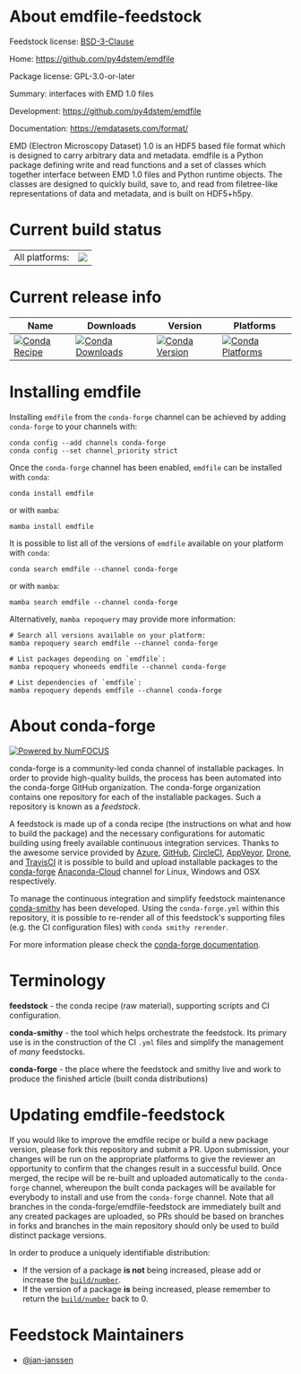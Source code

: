 About emdfile-feedstock
=======================

Feedstock license: [BSD-3-Clause](https://github.com/conda-forge/emdfile-feedstock/blob/main/LICENSE.txt)

Home: https://github.com/py4dstem/emdfile

Package license: GPL-3.0-or-later

Summary: interfaces with EMD 1.0 files

Development: https://github.com/py4dstem/emdfile

Documentation: https://emdatasets.com/format/

EMD (Electron Microscopy Dataset) 1.0 is an HDF5 based file format
which is designed to carry arbitrary data and metadata. emdfile is a
Python package defining write and read functions and a set of classes
which together interface between EMD 1.0 files and Python runtime
objects. The classes are designed to quickly build, save to, and read
from filetree-like representations of data and metadata, and is built
on HDF5+h5py.


Current build status
====================


<table><tr><td>All platforms:</td>
    <td>
      <a href="https://dev.azure.com/conda-forge/feedstock-builds/_build/latest?definitionId=19589&branchName=main">
        <img src="https://dev.azure.com/conda-forge/feedstock-builds/_apis/build/status/emdfile-feedstock?branchName=main">
      </a>
    </td>
  </tr>
</table>

Current release info
====================

| Name | Downloads | Version | Platforms |
| --- | --- | --- | --- |
| [![Conda Recipe](https://img.shields.io/badge/recipe-emdfile-green.svg)](https://anaconda.org/conda-forge/emdfile) | [![Conda Downloads](https://img.shields.io/conda/dn/conda-forge/emdfile.svg)](https://anaconda.org/conda-forge/emdfile) | [![Conda Version](https://img.shields.io/conda/vn/conda-forge/emdfile.svg)](https://anaconda.org/conda-forge/emdfile) | [![Conda Platforms](https://img.shields.io/conda/pn/conda-forge/emdfile.svg)](https://anaconda.org/conda-forge/emdfile) |

Installing emdfile
==================

Installing `emdfile` from the `conda-forge` channel can be achieved by adding `conda-forge` to your channels with:

```
conda config --add channels conda-forge
conda config --set channel_priority strict
```

Once the `conda-forge` channel has been enabled, `emdfile` can be installed with `conda`:

```
conda install emdfile
```

or with `mamba`:

```
mamba install emdfile
```

It is possible to list all of the versions of `emdfile` available on your platform with `conda`:

```
conda search emdfile --channel conda-forge
```

or with `mamba`:

```
mamba search emdfile --channel conda-forge
```

Alternatively, `mamba repoquery` may provide more information:

```
# Search all versions available on your platform:
mamba repoquery search emdfile --channel conda-forge

# List packages depending on `emdfile`:
mamba repoquery whoneeds emdfile --channel conda-forge

# List dependencies of `emdfile`:
mamba repoquery depends emdfile --channel conda-forge
```


About conda-forge
=================

[![Powered by
NumFOCUS](https://img.shields.io/badge/powered%20by-NumFOCUS-orange.svg?style=flat&colorA=E1523D&colorB=007D8A)](https://numfocus.org)

conda-forge is a community-led conda channel of installable packages.
In order to provide high-quality builds, the process has been automated into the
conda-forge GitHub organization. The conda-forge organization contains one repository
for each of the installable packages. Such a repository is known as a *feedstock*.

A feedstock is made up of a conda recipe (the instructions on what and how to build
the package) and the necessary configurations for automatic building using freely
available continuous integration services. Thanks to the awesome service provided by
[Azure](https://azure.microsoft.com/en-us/services/devops/), [GitHub](https://github.com/),
[CircleCI](https://circleci.com/), [AppVeyor](https://www.appveyor.com/),
[Drone](https://cloud.drone.io/welcome), and [TravisCI](https://travis-ci.com/)
it is possible to build and upload installable packages to the
[conda-forge](https://anaconda.org/conda-forge) [Anaconda-Cloud](https://anaconda.org/)
channel for Linux, Windows and OSX respectively.

To manage the continuous integration and simplify feedstock maintenance
[conda-smithy](https://github.com/conda-forge/conda-smithy) has been developed.
Using the ``conda-forge.yml`` within this repository, it is possible to re-render all of
this feedstock's supporting files (e.g. the CI configuration files) with ``conda smithy rerender``.

For more information please check the [conda-forge documentation](https://conda-forge.org/docs/).

Terminology
===========

**feedstock** - the conda recipe (raw material), supporting scripts and CI configuration.

**conda-smithy** - the tool which helps orchestrate the feedstock.
                   Its primary use is in the construction of the CI ``.yml`` files
                   and simplify the management of *many* feedstocks.

**conda-forge** - the place where the feedstock and smithy live and work to
                  produce the finished article (built conda distributions)


Updating emdfile-feedstock
==========================

If you would like to improve the emdfile recipe or build a new
package version, please fork this repository and submit a PR. Upon submission,
your changes will be run on the appropriate platforms to give the reviewer an
opportunity to confirm that the changes result in a successful build. Once
merged, the recipe will be re-built and uploaded automatically to the
`conda-forge` channel, whereupon the built conda packages will be available for
everybody to install and use from the `conda-forge` channel.
Note that all branches in the conda-forge/emdfile-feedstock are
immediately built and any created packages are uploaded, so PRs should be based
on branches in forks and branches in the main repository should only be used to
build distinct package versions.

In order to produce a uniquely identifiable distribution:
 * If the version of a package **is not** being increased, please add or increase
   the [``build/number``](https://docs.conda.io/projects/conda-build/en/latest/resources/define-metadata.html#build-number-and-string).
 * If the version of a package **is** being increased, please remember to return
   the [``build/number``](https://docs.conda.io/projects/conda-build/en/latest/resources/define-metadata.html#build-number-and-string)
   back to 0.

Feedstock Maintainers
=====================

* [@jan-janssen](https://github.com/jan-janssen/)

